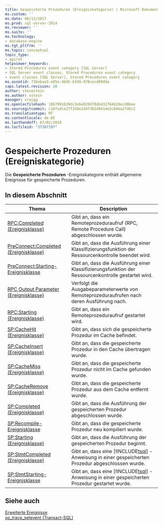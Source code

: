 ```yaml
---
title: Gespeicherte Prozeduren (Ereigniskategorie) | Microsoft Dokumentation
ms.custom: ''
ms.date: 06/13/2017
ms.prod: sql-server-2014
ms.reviewer: ''
ms.suite: ''
ms.technology:
- database-engine
ms.tgt_pltfrm: ''
ms.topic: conceptual
topic_type:
- apiref
helpviewer_keywords:
- Stored Procedures event category [SQL Server]
- SQL Server event classes, Stored Procedures event category
- event classes [SQL Server], Stored Procedures event category
ms.assetid: 71bebaa3-a05a-4695-b349-078cecd0949a
caps.latest.revision: 28
author: stevestein
ms.author: sstein
manager: craigg
ms.openlocfilehash: 10b7991639dc3e6e029d78db432764b2decd0bee
ms.sourcegitcommit: c18fadce27f330e1d4f36549414e5c84ba2f46c2
ms.translationtype: MT
ms.contentlocale: de-DE
ms.lasthandoff: 07/02/2018
ms.locfileid: "37307197"
---
```

# <a name="stored-procedures-event-category"></a>Gespeicherte Prozeduren (Ereigniskategorie)
  Die **Gespeicherte Prozeduren** -Ereigniskategorie enthält allgemeine Ereignisse für gespeicherte Prozeduren.  
  
## <a name="in-this-section"></a>In diesem Abschnitt  
  
|Thema|Description|  
|-----------|-----------------|  
|[RPC:Completed (Ereignisklasse)](rpc-completed-event-class.md)|Gibt an, dass ein Remoteprozeduraufruf (RPC, Remote Procedure Call) abgeschlossen wurde.|  
|[PreConnect:Completed (Ereignisklasse)](preconnect-completed-event-class.md)|Gibt an, dass die Ausführung einer Klassifizierungsfunktion der Ressourcenkontrolle beendet wird.|  
|[PreConnect:Starting-Ereignisklasse](preconnect-starting-event-class.md)|Gibt an, dass die Ausführung einer Klassifizierungsfunktion der Ressourcenkontrolle gestartet wird.|  
|[RPC Output Parameter (Ereignisklasse)](rpc-output-parameter-event-class.md)|Verfolgt die Ausgabeparameterwerte von Remoteprozeduraufrufen nach deren Ausführung nach.|  
|[RPC:Starting (Ereignisklasse)](rpc-starting-event-class.md)|Gibt an, dass ein Remoteprozeduraufruf gestartet wird.|  
|[SP:CacheHit (Ereignisklasse)](sp-cachehit-event-class.md)|Gibt an, dass sich die gespeicherte Prozedur im Cache befindet.|  
|[SP:CacheInsert (Ereignisklasse)](sp-cacheinsert-event-class.md)|Gibt an, dass die gespeicherte Prozedur in den Cache übertragen wurde.|  
|[SP:CacheMiss (Ereignisklasse)](sp-cachemiss-event-class.md)|Gibt an, dass die gespeicherte Prozedur nicht im Cache gefunden wurde.|  
|[SP:CacheRemove (Ereignisklasse)](sp-cacheremove-event-class.md)|Gibt an, dass die gespeicherte Prozedur aus dem Cache entfernt wurde.|  
|[SP:Completed (Ereignisklasse)](sp-completed-event-class.md)|Gibt an, dass die Ausführung der gespeicherten Prozedur abgeschlossen wurde.|  
|[SP:Recompile-Ereignisklasse](sp-recompile-event-class.md)|Gibt an, dass die gespeicherte Prozedur neu kompiliert wurde.|  
|[SP:Starting (Ereignisklasse)](sp-starting-event-class.md)|Gibt an, dass die Ausführung der gespeicherten Prozedur beginnt.|  
|[SP:StmtCompleted (Ereignisklasse)](sp-stmtcompleted-event-class.md)|Gibt an, dass eine [!INCLUDE[tsql](../../includes/tsql-md.md)] -Anweisung in einer gespeicherten Prozedur abgeschlossen wurde.|  
|[SP:StmtStarting-Ereignisklasse](sp-stmtstarting-event-class.md)|Gibt an, dass eine [!INCLUDE[tsql](../../includes/tsql-md.md)] -Anweisung in einer gespeicherten Prozedur gestartet wurde.|  
  
## <a name="see-also"></a>Siehe auch  
 [Erweiterte Ereignisse](../extended-events/extended-events.md)   
 [sp_trace_setevent &#40;Transact-SQL&#41;](/sql/relational-databases/system-stored-procedures/sp-trace-setevent-transact-sql)  
  
  
